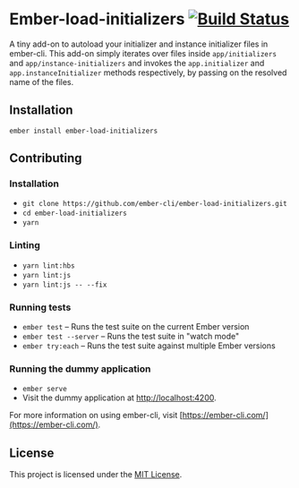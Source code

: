 Ember-load-initializers [![Build Status](https://travis-ci.org/ember-cli/ember-load-initializers.svg?branch=master)](https://travis-ci.org/ember-cli/ember-load-initializers)
==============================================================================

A tiny add-on to autoload your initializer and instance initializer files in ember-cli. This add-on simply iterates over files inside `app/initializers` and `app/instance-initializers` and invokes the `app.initializer` and `app.instanceInitializer` methods respectively, by passing on the resolved name of the files.

Installation
------------------------------------------------------------------------------

```
ember install ember-load-initializers
```

Contributing
------------------------------------------------------------------------------

### Installation

* `git clone https://github.com/ember-cli/ember-load-initializers.git`
* `cd ember-load-initializers`
* `yarn`

### Linting

* `yarn lint:hbs`
* `yarn lint:js`
* `yarn lint:js -- --fix`

### Running tests

* `ember test` – Runs the test suite on the current Ember version
* `ember test --server` – Runs the test suite in "watch mode"
* `ember try:each` – Runs the test suite against multiple Ember versions

### Running the dummy application

* `ember serve`
* Visit the dummy application at [http://localhost:4200](http://localhost:4200).

For more information on using ember-cli, visit [https://ember-cli.com/](https://ember-cli.com/).

License
------------------------------------------------------------------------------

This project is licensed under the [MIT License](LICENSE.md).
